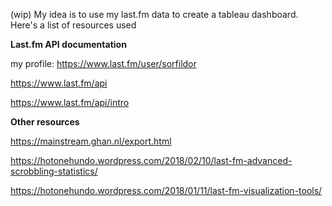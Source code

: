 (wip) My idea is to use my last.fm data to create a tableau dashboard. Here's a list of resources used 




**Last.fm API documentation**

my profile: https://www.last.fm/user/sorfildor

https://www.last.fm/api

https://www.last.fm/api/intro


**Other resources**

https://mainstream.ghan.nl/export.html

https://hotonehundo.wordpress.com/2018/02/10/last-fm-advanced-scrobbling-statistics/

https://hotonehundo.wordpress.com/2018/01/11/last-fm-visualization-tools/
